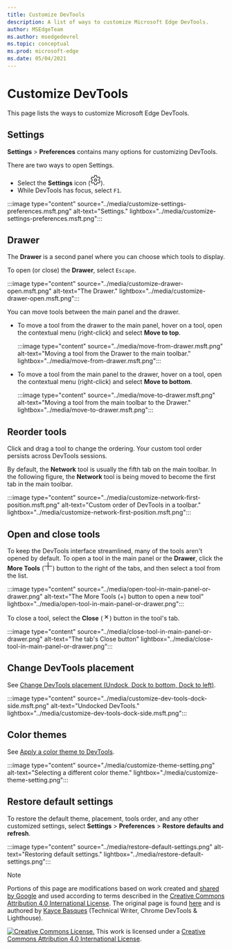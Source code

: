 ```yaml
---
title: Customize DevTools
description: A list of ways to customize Microsoft Edge DevTools.
author: MSEdgeTeam
ms.author: msedgedevrel
ms.topic: conceptual
ms.prod: microsoft-edge
ms.date: 05/04/2021
---
```

<!-- Copyright Kayce Basques

   Licensed under the Apache License, Version 2.0 (the "License");
   you may not use this file except in compliance with the License.
   You may obtain a copy of the License at

       https://www.apache.org/licenses/LICENSE-2.0

   Unless required by applicable law or agreed to in writing, software
   distributed under the License is distributed on an "AS IS" BASIS,
   WITHOUT WARRANTIES OR CONDITIONS OF ANY KIND, either express or implied.
   See the License for the specific language governing permissions and
   limitations under the License.  -->
# Customize DevTools

This page lists the ways to customize Microsoft Edge DevTools.


<!-- ====================================================================== -->
## Settings

**Settings** > **Preferences** contains many options for customizing DevTools.

There are two ways to open Settings.

*   Select the **Settings** icon (![Settings icon.](../media/settings-icon-dark.msft.png)).
*   While DevTools has focus, select `F1`.

:::image type="content" source="../media/customize-settings-preferences.msft.png" alt-text="Settings." lightbox="../media/customize-settings-preferences.msft.png":::


<!-- ====================================================================== -->
## Drawer

The **Drawer** is a second panel where you can choose which tools to display.

To open (or close) the **Drawer**, select `Escape`.

:::image type="content" source="../media/customize-drawer-open.msft.png" alt-text="The Drawer." lightbox="../media/customize-drawer-open.msft.png":::

You can move tools between the main panel and the drawer.

*   To move a tool from the drawer to the main panel, hover on a tool, open the contextual menu (right-click) and select **Move to top**.

    :::image type="content" source="../media/move-from-drawer.msft.png" alt-text="Moving a tool from the Drawer to the main toolbar." lightbox="../media/move-from-drawer.msft.png":::

*   To move a tool from the main panel to the drawer, hover on a tool, open the contextual menu (right-click) and select **Move to bottom**.

    :::image type="content" source="../media/move-to-drawer.msft.png" alt-text="Moving a tool from the main toolbar to the Drawer." lightbox="../media/move-to-drawer.msft.png":::


<!-- ====================================================================== -->
## Reorder tools

Click and drag a tool to change the ordering.  Your custom tool order persists across DevTools sessions.

By default, the **Network** tool is usually the fifth tab on the main toolbar.  In the following figure, the **Network** tool is being moved to become the first tab in the main toolbar.

:::image type="content" source="../media/customize-network-first-position.msft.png" alt-text="Custom order of DevTools in a toolbar." lightbox="../media/customize-network-first-position.msft.png":::


<!-- ====================================================================== -->
## Open and close tools

To keep the DevTools interface streamlined, many of the tools aren't opened by default.  To open a tool in the main panel or the **Drawer**, click the **More Tools** (![More Tools.](../media/open-tab-icon.png)) button to the right of the tabs, and then select a tool from the list.

:::image type="content" source="../media/open-tool-in-main-panel-or-drawer.png" alt-text="The More Tools (+) button to open a new tool" lightbox="../media/open-tool-in-main-panel-or-drawer.png":::

To close a tool, select the **Close** (![Close Tool.](../media/close-tab-icon.png)) button in the tool's tab.

:::image type="content" source="../media/close-tool-in-main-panel-or-drawer.png" alt-text="The tab's Close button" lightbox="../media/close-tool-in-main-panel-or-drawer.png":::


<!-- ====================================================================== -->
## Change DevTools placement

See [Change DevTools placement (Undock, Dock to bottom, Dock to left)](./placement.md).

:::image type="content" source="../media/customize-dev-tools-dock-side.msft.png" alt-text="Undocked DevTools." lightbox="../media/customize-dev-tools-dock-side.msft.png":::


<!-- ====================================================================== -->
## Color themes

See [Apply a color theme to DevTools](./theme.md).

:::image type="content" source="./media/customize-theme-setting.png" alt-text="Selecting a different color theme." lightbox="./media/customize-theme-setting.png":::


<!-- ====================================================================== -->
## Restore default settings

To restore the default theme, placement, tools order, and any other customized settings, select **Settings** > **Preferences** > **Restore defaults and refresh**.

:::image type="content" source="../media/restore-default-settings.png" alt-text="Restoring default settings." lightbox="../media/restore-default-settings.png":::


<!-- ====================================================================== -->
> [!NOTE]
> Portions of this page are modifications based on work created and [shared by Google](https://developers.google.com/terms/site-policies) and used according to terms described in the [Creative Commons Attribution 4.0 International License](https://creativecommons.org/licenses/by/4.0).
> The original page is found [here](https://developers.google.com/web/tools/chrome-devtools/customize/index) and is authored by [Kayce Basques](https://developers.google.com/web/resources/contributors#kayce-basques) (Technical Writer, Chrome DevTools \& Lighthouse).

[![Creative Commons License.](https://i.creativecommons.org/l/by/4.0/88x31.png)](https://creativecommons.org/licenses/by/4.0)
This work is licensed under a [Creative Commons Attribution 4.0 International License](https://creativecommons.org/licenses/by/4.0).
